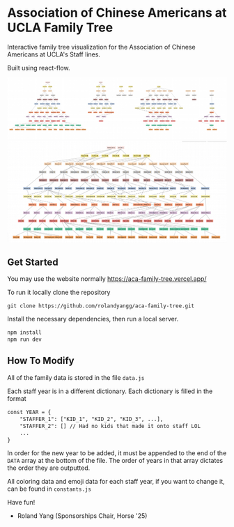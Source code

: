 # Association of Chinese Americans at UCLA Family Tree

Interactive family tree visualization for the Association of Chinese Americans at UCLA's Staff lines.

Built using react-flow.

![Dynasty View](dynasty_view.png)
![Normal View](normal_view.png)

## Get Started

You may use the website normally https://aca-family-tree.vercel.app/

To run it locally clone the repository
```
git clone https://github.com/rolandyangg/aca-family-tree.git
```

Install the necessary dependencies, then run a local server.
```
npm install
npm run dev
```

## How To Modify

All of the family data is stored in the file `data.js`

Each staff year is in a different dictionary. Each dictionary is filled in the format
```
const YEAR = {
    "STAFFER_1": ["KID_1", "KID_2", "KID_3", ...],
    "STAFFER_2": [] // Had no kids that made it onto staff LOL
    ...
}
```

In order for the new year to be added, it must be appended to the end of the `DATA` array at the bottom of the file. The order of years in that array dictates the order they are outputted.

All coloring data and emoji data for each staff year, if you want to change it, can be found in `constants.js`

Have fun!

- Roland Yang (Sponsorships Chair, Horse '25)